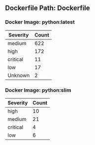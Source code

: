 ## Dockerfile Path: Dockerfile

### Docker Image: python:latest
| Severity | Count |
|----------|-------|
| medium | 622 |
| high | 172 |
| critical | 11 |
| low | 17 |
| Unknown | 2 |

### Docker Image: python:slim
| Severity | Count |
|----------|-------|
| high | 10 |
| medium | 21 |
| critical | 4 |
| low | 6 |